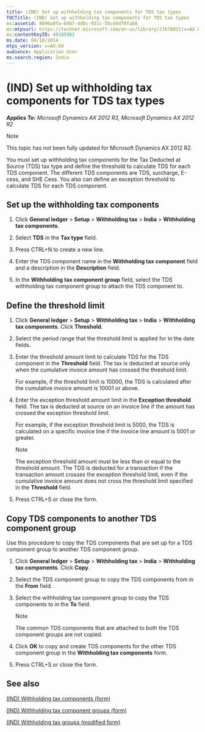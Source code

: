 ```yaml
---
title: (IND) Set up withholding tax components for TDS tax types
TOCTitle: (IND) Set up withholding tax components for TDS tax types
ms:assetid: 8890a0fa-6987-4dbc-931c-5bcd4df0fab8
ms:mtpsurl: https://technet.microsoft.com/en-us/library/JJ678021(v=AX.60)
ms:contentKeyID: 49385982
ms.date: 04/18/2014
mtps_version: v=AX.60
audience: Application User
ms.search.region: India
---
```


# (IND) Set up withholding tax components for TDS tax types 


_**Applies To:** Microsoft Dynamics AX 2012 R3, Microsoft Dynamics AX 2012 R2_


> [!NOTE]
> <P>This topic has not been fully updated for Microsoft Dynamics AX 2012 R2.</P>



You must set up withholding tax components for the Tax Deducted at Source (TDS) tax type and define the threshold to calculate TDS for each TDS component. The different TDS components are TDS, surcharge, E-cess, and SHE Cess. You also can define an exception threshold to calculate TDS for each TDS component.

## Set up the withholding tax components

1.  Click **General ledger** \> **Setup** \> **Withholding tax** \> **India** \> **Withholding tax components**.

2.  Select **TDS** in the **Tax type** field.

3.  Press CTRL+N to create a new line.

4.  Enter the TDS component name in the **Withholding tax component** field and a description in the **Description** field.

5.  In the **Withholding tax component group** field, select the TDS withholding tax component group to attach the TDS component to.

## Define the threshold limit

1.  Click **General ledger** \> **Setup** \> **Withholding tax** \> **India** \> **Withholding tax components**. Click **Threshold**.

2.  Select the period range that the threshold limit is applied for in the date fields.

3.  Enter the threshold amount limit to calculate TDS for the TDS component in the **Threshold** field. The tax is deducted at source only when the cumulative invoice amount has crossed the threshold limit.
    
    For example, if the threshold limit is 10000, the TDS is calculated after the cumulative invoice amount is 10001 or above.

4.  Enter the exception threshold amount limit in the **Exception threshold** field. The tax is deducted at source on an invoice line if the amount has crossed the exception threshold limit.
    
    For example, if the exception threshold limit is 5000, the TDS is calculated on a specific invoice line if the invoice line amount is 5001 or greater.
    

    > [!NOTE]
    > <P>The exception threshold amount must be less than or equal to the threshold amount. The TDS is deducted for a transaction if the transaction amount crosses the exception threshold limit, even if the cumulative invoice amount does not cross the threshold limit specified in the <STRONG>Threshold</STRONG> field.</P>



5.  Press CTRL+S or close the form.

## Copy TDS components to another TDS component group

Use this procedure to copy the TDS components that are set up for a TDS component group to another TDS component group.

1.  Click **General ledger** \> **Setup** \> **Withholding tax** \> **India** \> **Withholding tax components**. Click **Copy**.

2.  Select the TDS component group to copy the TDS components from in the **From** field.

3.  Select the withholding tax component group to copy the TDS components to in the **To** field.
    

    > [!NOTE]
    > <P>The common TDS components that are attached to both the TDS component groups are not copied.</P>



4.  Click **OK** to copy and create TDS components for the other TDS component group in the **Withholding tax components** form.

5.  Press CTRL+S or close the form.

## See also

[(IND) Withholding tax components (form)](https://technet.microsoft.com/en-us/library/jj664790\(v=ax.60\))

[(IND) Withholding tax component groups (form)](https://technet.microsoft.com/en-us/library/jj678017\(v=ax.60\))

[(IND) Withholding tax groups (modified form)](https://technet.microsoft.com/en-us/library/jj677874\(v=ax.60\))

  


